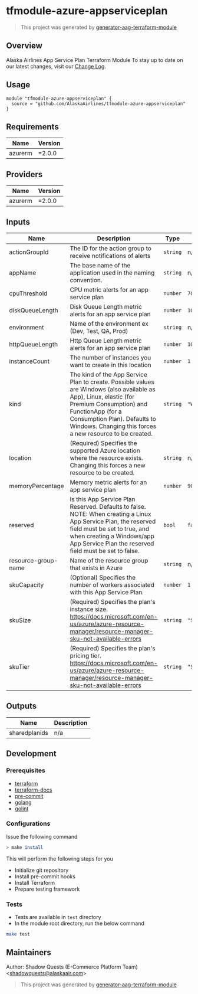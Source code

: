 # tfmodule-azure-appserviceplan

> This project was generated by [generator-aag-terraform-module](https://github.com/AlaskaAirlines/generator-aag-terraform-module)

## Overview

Alaska Airlines App Service Plan Terraform Module
To stay up to date on our latest changes, visit our [Change Log](./docs/CHANGELOG.md).

## Usage

```hcl
module "tfmodule-azure-appserviceplan" {
  source = "github.com/AlaskaAirlines/tfmodule-azure-appserviceplan"
}
```

<!-- BEGINNING OF PRE-COMMIT-TERRAFORM DOCS HOOK -->
## Requirements

| Name | Version |
|------|---------|
| azurerm | =2.0.0 |

## Providers

| Name | Version |
|------|---------|
| azurerm | =2.0.0 |

## Inputs

| Name | Description | Type | Default | Required |
|------|-------------|------|---------|:--------:|
| actionGroupId | The ID for the action group to receive notifications of alerts | `string` | n/a | yes |
| appName | The base name of the application used in the naming convention. | `string` | n/a | yes |
| cpuThreshold | CPU metric alerts for an app service plan | `number` | `70` | no |
| diskQueueLength | Disk Queue Length metric alerts for an app service plan | `number` | `100` | no |
| environment | Name of the environment ex (Dev, Test, QA, Prod) | `string` | n/a | yes |
| httpQueueLength | Http Queue Length metric alerts for an app service plan | `number` | `100` | no |
| instanceCount | The number of instances you want to create in this location | `number` | `1` | no |
| kind | The kind of the App Service Plan to create. Possible values are Windows (also available as App), Linux, elastic (for Premium Consumption) and FunctionApp (for a Consumption Plan). Defaults to Windows. Changing this forces a new resource to be created. | `string` | `"Windows"` | no |
| location | (Required) Specifies the supported Azure location where the resource exists. Changing this forces a new resource to be created. | `string` | n/a | yes |
| memoryPercentage | Memory metric alerts for an app service plan | `number` | `90` | no |
| reserved | Is this App Service Plan Reserved. Defaults to false. NOTE: When creating a Linux App Service Plan, the reserved field must be set to true, and when creating a Windows/app App Service Plan the reserved field must be set to false. | `bool` | `false` | no |
| resource-group-name | Name of the resource group that exists in Azure | `string` | n/a | yes |
| skuCapacity | (Optional) Specifies the number of workers associated with this App Service Plan. | `number` | `1` | no |
| skuSize | (Required) Specifies the plan's instance size. https://docs.microsoft.com/en-us/azure/azure-resource-manager/resource-manager-sku-not-available-errors | `string` | `"S1"` | no |
| skuTier | (Required) Specifies the plan's pricing tier. https://docs.microsoft.com/en-us/azure/azure-resource-manager/resource-manager-sku-not-available-errors | `string` | `"Standard"` | no |

## Outputs

| Name | Description |
|------|-------------|
| sharedplanids | n/a |

<!-- END OF PRE-COMMIT-TERRAFORM DOCS HOOK -->

## Development

### Prerequisites

- [terraform](https://learn.hashicorp.com/terraform/getting-started/install#installing-terraform)
- [terraform-docs](https://github.com/segmentio/terraform-docs)
- [pre-commit](https://pre-commit.com/#install)
- [golang](https://golang.org/doc/install#install)
- [golint](https://github.com/golang/lint#installation)

### Configurations

Issue the following command

```sh
> make install
```

This will perform the following steps for you

- Initialize git repository
- Install pre-commit hooks
- Install Terraform
- Prepare testing framework

### Tests

- Tests are available in `test` directory
- In the module root directory, run the below command

```sh
make test
```

## Maintainers

Author: Shadow Quests (E-Commerce Platform Team) &lt;shadowquests@alaskaair.com&gt;

> This project was generated by [generator-aag-terraform-module](https://github.com/AlaskaAirlines/generator-aag-terraform-module)
